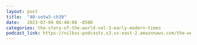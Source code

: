 ```yaml
---
layout: post
title:  "40-sotw3-ch39"
date:   2023-07-09 06:40:00 -0500
categories: the-story-of-the-world-vol-3-early-modern-times
podcast_link: https://nilbus-podcasts.s3.us-east-2.amazonaws.com/the-well-trained-mind/The%20Story%20of%20the%20World%20Vol.%203%20Early%20Modern%20Times/40-sotw3-ch39.mp3
---
```


